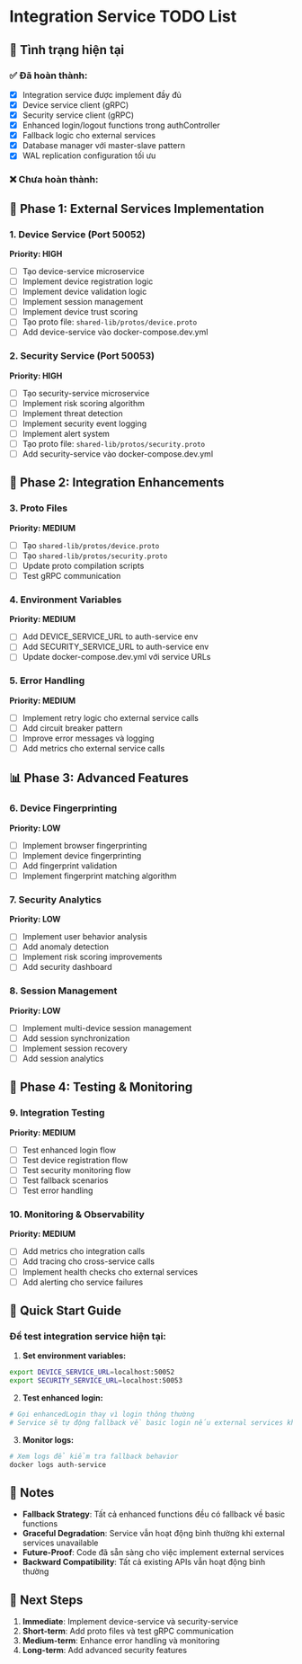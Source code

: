 # Integration Service TODO List

## 🎯 Tình trạng hiện tại

### ✅ Đã hoàn thành:

- [x] Integration service được implement đầy đủ
- [x] Device service client (gRPC)
- [x] Security service client (gRPC)
- [x] Enhanced login/logout functions trong authController
- [x] Fallback logic cho external services
- [x] Database manager với master-slave pattern
- [x] WAL replication configuration tối ưu

### ❌ Chưa hoàn thành:

## 🚀 Phase 1: External Services Implementation

### 1. Device Service (Port 50052)

**Priority: HIGH**

- [ ] Tạo device-service microservice
- [ ] Implement device registration logic
- [ ] Implement device validation logic
- [ ] Implement session management
- [ ] Implement device trust scoring
- [ ] Tạo proto file: `shared-lib/protos/device.proto`
- [ ] Add device-service vào docker-compose.dev.yml

### 2. Security Service (Port 50053)

**Priority: HIGH**

- [ ] Tạo security-service microservice
- [ ] Implement risk scoring algorithm
- [ ] Implement threat detection
- [ ] Implement security event logging
- [ ] Implement alert system
- [ ] Tạo proto file: `shared-lib/protos/security.proto`
- [ ] Add security-service vào docker-compose.dev.yml

## 🔧 Phase 2: Integration Enhancements

### 3. Proto Files

**Priority: MEDIUM**

- [ ] Tạo `shared-lib/protos/device.proto`
- [ ] Tạo `shared-lib/protos/security.proto`
- [ ] Update proto compilation scripts
- [ ] Test gRPC communication

### 4. Environment Variables

**Priority: MEDIUM**

- [ ] Add DEVICE_SERVICE_URL to auth-service env
- [ ] Add SECURITY_SERVICE_URL to auth-service env
- [ ] Update docker-compose.dev.yml với service URLs

### 5. Error Handling

**Priority: MEDIUM**

- [ ] Implement retry logic cho external service calls
- [ ] Add circuit breaker pattern
- [ ] Improve error messages và logging
- [ ] Add metrics cho external service calls

## 📊 Phase 3: Advanced Features

### 6. Device Fingerprinting

**Priority: LOW**

- [ ] Implement browser fingerprinting
- [ ] Implement device fingerprinting
- [ ] Add fingerprint validation
- [ ] Implement fingerprint matching algorithm

### 7. Security Analytics

**Priority: LOW**

- [ ] Implement user behavior analysis
- [ ] Add anomaly detection
- [ ] Implement risk scoring improvements
- [ ] Add security dashboard

### 8. Session Management

**Priority: LOW**

- [ ] Implement multi-device session management
- [ ] Add session synchronization
- [ ] Implement session recovery
- [ ] Add session analytics

## 🧪 Phase 4: Testing & Monitoring

### 9. Integration Testing

**Priority: MEDIUM**

- [ ] Test enhanced login flow
- [ ] Test device registration flow
- [ ] Test security monitoring flow
- [ ] Test fallback scenarios
- [ ] Test error handling

### 10. Monitoring & Observability

**Priority: MEDIUM**

- [ ] Add metrics cho integration calls
- [ ] Add tracing cho cross-service calls
- [ ] Implement health checks cho external services
- [ ] Add alerting cho service failures

## 🚀 Quick Start Guide

### Để test integration service hiện tại:

1. **Set environment variables:**

```bash
export DEVICE_SERVICE_URL=localhost:50052
export SECURITY_SERVICE_URL=localhost:50053
```

2. **Test enhanced login:**

```bash
# Gọi enhancedLogin thay vì login thông thường
# Service sẽ tự động fallback về basic login nếu external services không available
```

3. **Monitor logs:**

```bash
# Xem logs để kiểm tra fallback behavior
docker logs auth-service
```

## 📝 Notes

- **Fallback Strategy**: Tất cả enhanced functions đều có fallback về basic functions
- **Graceful Degradation**: Service vẫn hoạt động bình thường khi external services unavailable
- **Future-Proof**: Code đã sẵn sàng cho việc implement external services
- **Backward Compatibility**: Tất cả existing APIs vẫn hoạt động bình thường

## 🎯 Next Steps

1. **Immediate**: Implement device-service và security-service
2. **Short-term**: Add proto files và test gRPC communication
3. **Medium-term**: Enhance error handling và monitoring
4. **Long-term**: Add advanced security features
